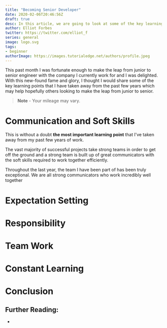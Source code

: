```yaml
---
title: "Becoming Senior Developer"
date: 2020-02-06T20:46:56Z
draft: true
desc: In this article, we are going to look at some of the key learning points that I have taken away from the last few years in becoming a senior engineer.
author: Elliot Forbes
twitter: https://twitter.com/elliot_f
series: general
image: logo.svg
tags:
- beginner
authorImage: https://images.tutorialedge.net/authors/profile.jpeg
---
```


This past month I was fortunate enough to make the leap from junior to senior engineer with the company I currently work for and I was delighted. With this new-found fame and glory, I thought I would share some of the key learning points that I have taken away from the past few years which may help hopefully others looking to make the leap from junior to senior. 

> **Note** - Your mileage may vary. 

# Communication and Soft Skills

This is without a doubt **the most important learning point** that I've taken away from my past few years of work. 

The vast majority of successful projects take strong teams in order to get off the ground and a strong team is built up of great communicators with the soft skills required to work together efficiently.

Throughout the last year, the team I have been part of has been truly exceptional. We are all strong communicators who work incredibly well together 


# Expectation Setting

# Responsibility

# Team Work

# Constant Learning

# Conclusion

## Further Reading:

* []()